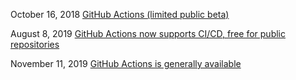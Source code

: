 October 16, 2018 [GitHub Actions (limited public beta)](https://github.blog/changelog/2018-10-16-github-actions-limited-beta)

August 8, 2019 [GitHub Actions now supports CI/CD, free for public repositories](https://github.blog/2019-08-08-github-actions-now-supports-ci-cd/)

November 11, 2019 [GitHub Actions is generally available](https://github.blog/changelog/2019-11-11-github-actions-is-generally-available)
